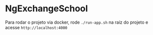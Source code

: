 # NgExchangeSchool

Para rodar o projeto via docker, rode `./run-app.sh` na raíz do projeto e acesse `http://localhost:4000`

